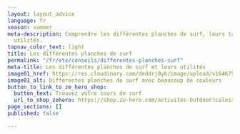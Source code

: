 ```yaml
---
layout: layout_advice
language: fr
season: summer
meta-description: Comprendre les différentes planches de surf, leurs tailles et leurs
  utilités.
topnav_color_text: light
title: Les différentes planches de surf
permalink: "/fr/ete/conseils/differentes-planches-surf"
meta-title: Les différentes planches de surf et leurs utilités
image01_href: https://res.cloudinary.com/deddrj0yb/image/upload/v1646753387/website/Conseil%20/anastasia-hofmann-Vu5bY47zLkg-unsplash_aj4ibr.jpg
image01_alt: Différentes planches de surf avec beaucoup de couleurs
button_to_link_to_ze_hero_shop:
  button_text: Trouvez votre cours de surf
  url_to_shop_zehero: https://shop.ze-hero.com/activites-Outdoor?calessonstype=all&catypegenderlistsummer=all&calessonsactivitytype=Surf&start-date=
page_sections: []
published: false

---
```

